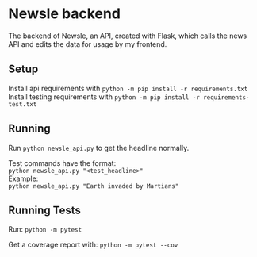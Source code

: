 # Newsle backend
The backend of Newsle, an API, created with Flask, which calls the news API and edits the data for usage by my frontend.

## Setup
Install api requirements with `python -m pip install -r requirements.txt`
Install testing requirements with `python -m pip install -r requirements-test.txt`

## Running
Run ```python newsle_api.py``` to get the headline normally.

Test commands have the format: \
```python newsle_api.py "<test_headline>"``` \
Example: \
```python newsle_api.py "Earth invaded by Martians"```

## Running Tests

Run: `python -m pytest`

Get a coverage report with: `python -m pytest --cov`
